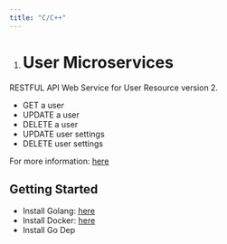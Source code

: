 ```yaml
---
title: "C/C++"
---
```


1. # User Microservices

RESTFUL API Web Service for User Resource version 2.

* GET a user
* UPDATE a user
* DELETE a user
* UPDATE user settings
* DELETE user settings

For more information: [here](https://c-portfolio-int.misfit.com/doc/swagger/api/v2/dev#/user)

## Getting Started

* Install Golang: [here](https://golang.org/doc/install)
* Install Docker: [here](https://docs.docker.com/docker-for-mac/install/#install-and-run-docker-for-mac)
* Install Go Dep